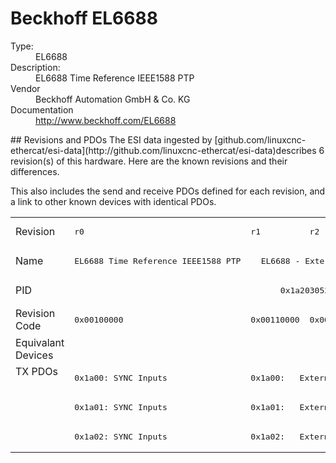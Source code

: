 #  Beckhoff EL6688

<dl>
  <dt>Type:</dt><dd>EL6688</dd>
  <dt>Description:</dt><dd>EL6688 Time Reference IEEE1588 PTP</dd>
  <dt>Vendor</dt><dd>Beckhoff Automation GmbH & Co. KG</dd>
  <dt>Documentation</dt><dd><a href="http://www.beckhoff.com/EL6688">http://www.beckhoff.com/EL6688</a></dd>
</dl>
## Revisions and PDOs
The ESI data ingested by [github.com/linuxcnc-ethercat/esi-data](http://github.com/linuxcnc-ethercat/esi-data)describes 6 revision(s) of this hardware.  Here are the known revisions and their differences.

This also includes the send and receive PDOs defined for each revision, and a link to other known devices with identical PDOs.

<table>
<tr >
<td class="first">Revision</td>
<td ><pre>r0</pre></td>
<td ><pre>r1</pre></td>
<td ><pre>r2</pre></td>
<td ><pre>r3</pre></td>
<td ><pre>r4</pre></td>
<td ><pre>r6</pre></td>
</tr>
<tr >
<td class="first">Name</td>
<td ><pre>EL6688 Time Reference IEEE1588 PTP</pre></td>
<td  colspan=5 align="center"><pre>EL6688 - External Synchronisation Interface (IEEE1588)</pre></td>
</tr>
<tr >
<td class="first">PID</td>
<td  colspan=6 align="center"><pre>0x1a203052</pre></td>
</tr>
<tr >
<td class="first">Revision Code</td>
<td ><pre>0x00100000</pre></td>
<td ><pre>0x00110000</pre></td>
<td ><pre>0x00120000</pre></td>
<td ><pre>0x00130000</pre></td>
<td ><pre>0x00140000</pre></td>
<td ><pre>0x00160000</pre></td>
</tr>
<tr >
<td class="first">Equivalant Devices</td>
<td  colspan=6 align="center"></td>
</tr>
<tr class="txpdo pdosection">
<td class="first" rowspan=3 valign=top>TX PDOs</td>
<td><pre>0x1a00: SYNC Inputs</pre></td>
<td colspan=5 align="left"><pre>0x1a00:   External Sync</pre></td>
<td></td>
</tr>
<tr class="txpdo pdosection">
<td ><pre>0x1a01: SYNC Inputs</pre></td>
<td  colspan=5 align="left"><pre>0x1a01:   External Sync (32 Bit)</pre></td>
</tr>
<tr class="txpdo pdosection">
<td ><pre>0x1a02: SYNC Inputs</pre></td>
<td  colspan=5 align="left"><pre>0x1a02:   External Sync Compact</pre></td>
</tr>
</table>
